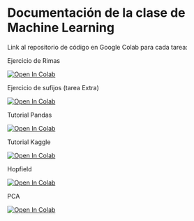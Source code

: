 # Documentación de la clase de Machine Learning

Link al repositorio de código en Google Colab para cada tarea:

Ejercicio de Rimas

[![Open In Colab](https://colab.research.google.com/assets/colab-badge.svg)](https://colab.research.google.com/github/ivankarrillin/ML_Doc/blob/main/ejercicio_rimas.ipynb)

Ejercicio de sufijos (tarea Extra)

[![Open In Colab](https://colab.research.google.com/assets/colab-badge.svg)](https://colab.research.google.com/github/ivankarrillin/ML_Doc/blob/main/ejercicio_sufijos.ipynb)

Tutorial Pandas

[![Open In Colab](https://colab.research.google.com/assets/colab-badge.svg)](https://colab.research.google.com/github/ivankarrillin/ML_Doc/blob/main/tutorial_pandas.ipynb)

Tutorial Kaggle

[![Open In Colab](https://colab.research.google.com/assets/colab-badge.svg)](https://colab.research.google.com/github/ivankarrillin/ML_Doc/blob/main/tutorial_kaggle.ipynb)

Hopfield

[![Open In Colab](https://colab.research.google.com/assets/colab-badge.svg)](https://colab.research.google.com/github/ivankarrillin/ML_Doc/blob/main/hopfield.ipynb)

PCA

[![Open In Colab](https://colab.research.google.com/assets/colab-badge.svg)](https://colab.research.google.com/github/ivankarrillin/ML_Doc/blob/main/PCA.ipynb)
